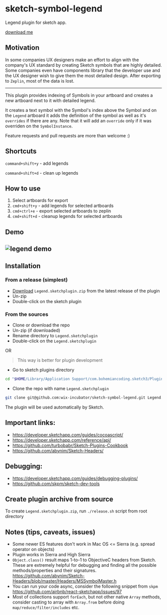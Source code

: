# sketch-symbol-legend

Legend plugin for sketch app.

[download me](https://github.com/wix-incubator/sketch-symbol-legend/releases/download/v1.6.2/Legend.sketchplugin.zip)

## Motivation

In some companies UX designers make an effort to align with the company's UX standard by creating Sketch symbols that are highly detailed.
Some companies even have components library that the developer use and the UX designer wish to give them the most detailed design.
After exporting to `Zeplin`, most of the data is lost.

---

This plugin provides indexing of Symbols in your artboard and creates a new artboard next to it with detailed legend.

It creates a text symbol with the Symbol's index above the Symbol and on the `Legend` artboard it adds the definition of the symbol as well as it's `overrides` if there are any.
Note that it will add an `override` only if it was overriden on the `SymbolInstance`.

Feature requests and pull requests are more than welcome :)

## Shortcuts

`command+shift+y` - add legends

`command+shift+d` - clean up legends

## How to use

1.  Select artboards for export
2.  `cmd+shift+y` - add legends for selected artboards
3.  `cmd+ctrl+e` - export selected artboards to zeplin
4.  `cmd+shift+d` - cleanup legends for selected artboards

## Demo

## ![legend demo](https://github.com/wix-incubator/sketch-symbol-legend/blob/master/LegendPlugin.gif)

## Installation

### From a release (simplest)

* [Download](https://github.com/wix-incubator/sketch-symbol-legend/releases/latest) `Legend.sketchplugin.zip` from the latest release of the plugin
* Un-zip
* Double-click on the sketch plugin

### From the sources

* Clone or download the repo
* Un-zip (if downloaded)
* Rename directory to `Legend.sketchplugin`
* Double-click on the `Legend.sketchplugin`

OR

> This way is better for plugin development

* Go to sketch plugins directory

```sh
cd "$HOME/Library/Application Support/com.bohemiancoding.sketch3/Plugins"
```

* Clone the repo with name `Legend.sketchplugin`

```sh
git clone git@github.com:wix-incubator/sketch-symbol-legend.git Legend.sketchplugin
```

The plugin will be used automatically by Sketch.

## Important links:

* https://developer.sketchapp.com/guides/cocoascript/
* https://developer.sketchapp.com/reference/api/
* https://github.com/turbobabr/Sketch-Plugins-Cookbook
* https://github.com/abynim/Sketch-Headers/

## Debugging:

* https://developer.sketchapp.com/guides/debugging-plugins/
* https://github.com/skpm/sketch-dev-tools

## Create plugin archive from source

To create `Legend.sketchplugin.zip`, run `./release.sh` script from root directory

## Notes (tips, caveats, issues)

* Some newer ES features don't work in Mac OS <= Sierra (e.g. spread operator on objects)
* Plugin works in Sierra and High Sierra
* `Object.class()` result maps 1-to-1 to ObjectiveC headers from Sketch.
  These are extremely helpful for debugging and finding all the possible methods/properties and their signatures.
  https://github.com/abynim/Sketch-Headers/blob/master/Headers/MSSymbolMaster.h
* You can run your code async, consider the following snippet from `skpm`
  https://github.com/airbnb/react-sketchapp/issues/97
* Most of collections support `forEach`, but not other native `Array` methods,
  consider casting to array with `Array.from` before doing `map/reduce/filter/includes` etc.
